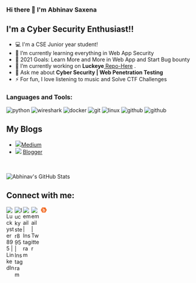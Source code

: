 ### Hi there 👋 I'm Abhinav Saxena

## I'm a Cyber Security Enthusiast!!

- 💻 I'm a CSE Junior year student!
- 📖 I’m currently learning everything in Web App Security 
- 🥅 2021 Goals: Learn More and More in Web App and Start Bug bounty
- 🔭 I’m currently working on **Luckeye**[ Repo-Here](https://github.com/luckyster895/Luckeye) .
- 💬 Ask me about **Cyber Security | Web Penetration Testing**
- ⚡ For fun, I love listening to music and Solve CTF Challenges 

### Languages and Tools:

<p align="left">
  <img src="https://www.vectorlogo.zone/logos/python/python-icon.svg" alt="python" width="40" height="40"/>
  <img src="https://www.vectorlogo.zone/logos/wireshark/wireshark-icon.svg" alt="wireshark" width="40" height="40"/>
  <img src="https://www.vectorlogo.zone/logos/docker/docker-icon.svg" alt="docker" width="40" height="40"/>
  <img src="https://www.vectorlogo.zone/logos/git-scm/git-scm-icon.svg" alt="git" width="40" height="40"/>
  <img src="https://www.vectorlogo.zone/logos/linux/linux-icon.svg" alt="linux" width="40" height="40"/> 
  <img src="https://www.vectorlogo.zone/logos/github/github-icon.svg" alt="github" width="40" height="40"/>
  <img src="https://www.vectorlogo.zone/logos/virtualbox/virtualbox-icon.svg" alt="github" width="40" height="40"/>   
</p>

## My Blogs
- <img width="22px" src="https://www.vectorlogo.zone/logos/medium/medium-tile.svg" width="20px"/>[Medium](https://medium.com/@luckyster895) 
- <img width="22px" src="https://www.vectorlogo.zone/logos/blogger/blogger-icon.svg" width="20px"/> [Blogger](https://abhisecurity.blogspot.com)


<br />
<br />

<img alt="Abhinav's GitHub Stats" src="https://github-readme-stats.codestackr.vercel.app/api?username=luckyster895&show_icons=true&hide_border=true&theme=darcula" />


## Connect with me:

[<img align="left" alt="Luckyster895 | LinkedIn" width="22px" src="https://www.vectorlogo.zone/logos/linkedin/linkedin-icon.svg" width="20px"/>][linkedin]
[<img align="left" alt="luckyster895 | Instagram" width="22px" src="https://www.vectorlogo.zone/logos/instagram/instagram-icon.svg" width="20px"/>][instagram]
[<img align="left" alt="email | Instagram" width="22px" src="https://www.vectorlogo.zone/logos/gmail/gmail-icon.svg" width="20px"/>][gmail]
[<img align="left" alt="email | Twitter" width="22px" src="https://www.vectorlogo.zone/logos/twitter/twitter-official.svg" width="20px"/>][twitter]
[<img align="left" alt="email | Bugcrowd" width="22px" src="https://github.com/luckyster895/Luckyster895/blob/master/Logo/Bugcrowd.png" width="25px"/>][bugcrowd]


[instagram]: https://instagram.com/luckyster895
[linkedin]: https://linkedin.com/in/luckster
[gmail]: mailto:abhinavs.me@gmail.com
[twitter]: https://twitter.com/luckyster895
[bugcrowd]: http://bugcrowd.com/Luckyster895
